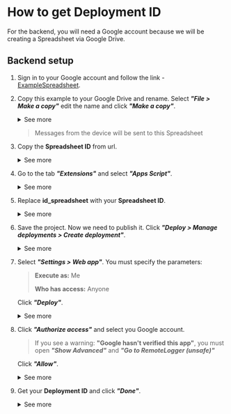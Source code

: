 # How to get Deployment ID
For the backend, you will need a Google account because we will be creating a Spreadsheet via Google Drive.
## Backend setup
1. Sign in to your Google account and follow the link - [ExampleSpreadsheet](https://docs.google.com/spreadsheets/d/14cy6SPEx61rtszgGKNYLHsnulwta8khzsiNDOIPnHsU/edit?usp=sharing).
2. Copy this example to your Google Drive and rename. Select ***"File > Make a copy"*** edit the name and click ***"Make a copy"***.
      <details>
      <summary>See more</summary>

      ![Make a copy](https://github.com/stalker-66/RealTimeLog/blob/f1f8cbed86b519e3d7dd067033dc00cdc20dbdeb/Docs/res/1.png?raw=true)
      ![Make a copy](https://github.com/stalker-66/RealTimeLog/blob/f1f8cbed86b519e3d7dd067033dc00cdc20dbdeb/Docs/res/2.png?raw=true)

      </details>
      
     > Messages from the device will be sent to this Spreadsheet
3. Copy the **Spreadsheet ID** from url.
      <details>
      <summary>See more</summary>

      ![Make a copy](https://github.com/stalker-66/RealTimeLog/blob/f1f8cbed86b519e3d7dd067033dc00cdc20dbdeb/Docs/res/3.png?raw=true)

      </details>
 4. Go to the tab ***"Extensions"*** and select ***"Apps Script"***.
      <details>
      <summary>See more</summary>

      ![Make a copy](https://github.com/stalker-66/RealTimeLog/blob/f1f8cbed86b519e3d7dd067033dc00cdc20dbdeb/Docs/res/4.png?raw=true)

      </details>
 5. Replace **id_spreadsheet** with your **Spreadsheet ID**.
      <details>
      <summary>See more</summary>

      ![Make a copy](https://github.com/stalker-66/RealTimeLog/blob/f1f8cbed86b519e3d7dd067033dc00cdc20dbdeb/Docs/res/5.png?raw=true)
      ![Make a copy](https://github.com/stalker-66/RealTimeLog/blob/f1f8cbed86b519e3d7dd067033dc00cdc20dbdeb/Docs/res/6.png?raw=true)

      </details>
 6. Save the project. Now we need to publish it. Click ***"Deploy > Manage deployments > Create deployment"***.
      <details>
      <summary>See more</summary>

      ![Make a copy](https://github.com/stalker-66/RealTimeLog/blob/f1f8cbed86b519e3d7dd067033dc00cdc20dbdeb/Docs/res/7.png?raw=true)
      ![Make a copy](https://github.com/stalker-66/RealTimeLog/blob/f1f8cbed86b519e3d7dd067033dc00cdc20dbdeb/Docs/res/8.png?raw=true)

      </details>
7. Select ***"Settings > Web app"***. You must specify the parameters:
      > **Execute as:** Me
      > 
      > **Who has access:** Anyone

      Click ***"Deploy"***.
      
      <details>
      <summary>See more</summary>

      ![Make a copy](https://github.com/stalker-66/RealTimeLog/blob/f1f8cbed86b519e3d7dd067033dc00cdc20dbdeb/Docs/res/9.png?raw=true)
      ![Make a copy](https://github.com/stalker-66/RealTimeLog/blob/f1f8cbed86b519e3d7dd067033dc00cdc20dbdeb/Docs/res/10.png?raw=true)

      </details>
8. Click ***"Authorize access"*** and select you Google account.

      > If you see a warning: **"Google hasn't verified this app"**, you must open ***"Show Advanced"*** and ***"Go to RemoteLogger (unsafe)"***
      
      Click ***"Allow"***.
      <details>
      <summary>See more</summary>

      ![Make a copy](https://github.com/stalker-66/RealTimeLog/blob/f1f8cbed86b519e3d7dd067033dc00cdc20dbdeb/Docs/res/11.png?raw=true)
      ![Make a copy](https://github.com/stalker-66/RealTimeLog/blob/f1f8cbed86b519e3d7dd067033dc00cdc20dbdeb/Docs/res/12.png?raw=true)
      ![Make a copy](https://github.com/stalker-66/RealTimeLog/blob/f1f8cbed86b519e3d7dd067033dc00cdc20dbdeb/Docs/res/13.png?raw=true)
      ![Make a copy](https://github.com/stalker-66/RealTimeLog/blob/f1f8cbed86b519e3d7dd067033dc00cdc20dbdeb/Docs/res/14.png?raw=true)

      </details>
9. Get your **Deployment ID** and click ***"Done"***.
      <details>
      <summary>See more</summary>

      ![Make a copy](https://github.com/stalker-66/RealTimeLog/blob/f1f8cbed86b519e3d7dd067033dc00cdc20dbdeb/Docs/res/15.png?raw=true)

      </details>
